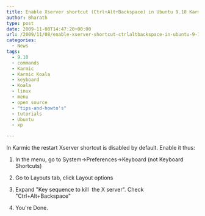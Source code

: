 ```yaml
---
title: Enable Xserver shortcut (Ctrl+Alt+Backspace) in Ubuntu 9.10 Karmic Koala
author: Bharath
type: post
date: 2009-11-08T14:47:20+00:00
url: /2009/11/08/enable-xserver-shortcut-ctrlaltbackspace-in-ubuntu-9-10-karmic-koala/
categories:
  - News
tags:
  - 9.10
  - commands
  - Karmic
  - Karmic Koala
  - keyboard
  - Koala
  - linux
  - menu
  - open source
  - "tips-and-howto's"
  - tutorials
  - Ubuntu
  - xp

---
```

In Karmic the restart Xserver shortcut is disabled by default. Enable it thus:

1. In the menu, go to System->Preferences->Keyboard (not Keyboard Shortcuts)

2. Go to Layouts tab, click Layout options

3. Expand "Key sequence to kill  the X server". Check "Ctrl+Alt+Backspace"

4. You're Done.
